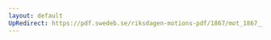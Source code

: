 ```yaml
---
layout: default
UpRedirect: https://pdf.swedeb.se/riksdagen-motions-pdf/1867/mot_1867__ak__00221/mot_1867__ak__00221_003.pdf
---
```

